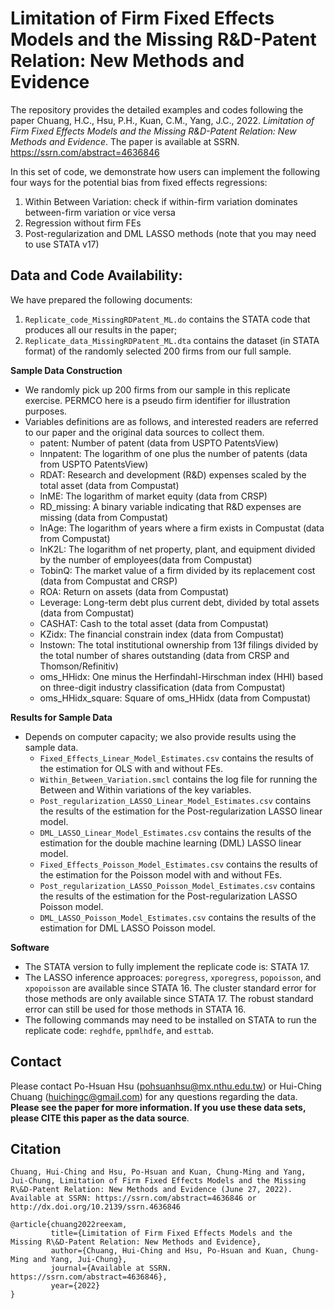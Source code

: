 # Limitation of Firm Fixed Effects Models and the Missing R\&D-Patent Relation: New Methods and Evidence
The repository provides the detailed examples and codes following the paper Chuang, H.C., Hsu, P.H., Kuan, C.M., Yang, J.C., 2022. *Limitation of Firm Fixed Effects Models and the Missing R\&D-Patent Relation: New Methods and Evidence*. The paper is available at SSRN. https://ssrn.com/abstract=4636846

In this set of code, we demonstrate how users can implement the following four ways for the potential bias from fixed effects regressions: 
  1. Within Between Variation: check if within-firm variation dominates between-firm variation or vice versa 
  2. Regression without firm FEs
  3. Post-regularization and DML LASSO methods (note that you may need to use STATA v17)

## Data and Code Availability:
We have prepared the following documents:
  1. `Replicate_code_MissingRDPatent_ML.do` contains the STATA code that produces all our results in the paper;
  2. `Replicate_data_MissingRDPatent_ML.dta` contains the dataset (in STATA format) of the randomly selected 200 firms from our full sample.
 



**Sample Data Construction**
* We randomly pick up 200 firms from our sample in this replicate exercise. PERMCO here is a pseudo firm identifier for illustration purposes.
* Variables definitions are as follows, and interested readers are referred to our paper and the original data sources to collect them.
  - patent:     Number of patent (data from USPTO PatentsView)
  - lnnpatent:  The logarithm of one plus the number of patents (data from USPTO PatentsView)
  - RDAT:       Research and development (R&D) expenses scaled by the total asset (data from Compustat)
  - lnME:       The logarithm of market equity (data from CRSP)  
  - RD_missing: A binary variable indicating that R&D expenses are missing (data from Compustat)
  - lnAge:      The logarithm of years where a firm exists in Compustat (data from Compustat)
  - lnK2L:      The logarithm of net property, plant, and equipment divided by the number of employees(data from Compustat)
  - TobinQ:      The market value of a firm divided by its replacement cost (data from Compustat and CRSP)
  - ROA:        Return on assets (data from Compustat)
  - Leverage:   Long-term debt plus current debt, divided by total assets (data from Compustat)
  - CASHAT:    Cash to the total asset  (data from Compustat)
  - KZidx:      The financial constrain index (data from Compustat)
  - Instown:    The total institutional ownership from 13f filings divided by the total number of shares outstanding (data from CRSP and Thomson/Refinitiv)
  - oms_HHidx:  One minus the Herfindahl-Hirschman index (HHI) based on three-digit industry classification (data from Compustat)
  - oms_HHidx_square: Square of oms_HHidx (data from Compustat)


**Results for Sample Data**
* Depends on computer capacity; we also provide results using the sample data.
  - `Fixed_Effects_Linear_Model_Estimates.csv` contains the results of the estimation for OLS with and without FEs.
  - `Within_Between_Variation.smcl` contains the log file for running the Between and Within variations of the key variables.  
  - `Post_regularization_LASSO_Linear_Model_Estimates.csv` contains the results of the estimation for the Post-regularization LASSO linear model.	
  - `DML_LASSO_Linear_Model_Estimates.csv` contains the results of the estimation for the double machine learning (DML) LASSO linear model.	
  - `Fixed_Effects_Poisson_Model_Estimates.csv` contains the results of the estimation for the Poisson model with and without FEs.
  - `Post_regularization_LASSO_Poisson_Model_Estimates.csv` contains the results of the estimation for the Post-regularization LASSO Poisson model.		
  - `DML_LASSO_Poisson_Model_Estimates.csv` contains the results of the estimation for DML LASSO Poisson model.	


**Software**
- The STATA version to fully implement the replicate code is: STATA 17.
- The LASSO inference approaces: `poregress`, `xporegress`, `popoisson`, and `xpopoisson` are available since STATA 16.
  The cluster standard error for those methods are only available since STATA 17. 
  The robust standard error can still be used for those methods in STATA 16.
 - The following commands may need to be installed on STATA to run the replicate code: `reghdfe`, `ppmlhdfe`, and `esttab`.
  
## Contact
Please contact Po-Hsuan Hsu (pohsuanhsu@mx.nthu.edu.tw) or Hui-Ching Chuang (huichingc@gmail.com) for any questions regarding the data.
**Please see the paper for more information. If you use these data sets, please CITE this paper as the data source**.

## Citation
```
Chuang, Hui-Ching and Hsu, Po-Hsuan and Kuan, Chung‐Ming and Yang, Jui-Chung, Limitation of Firm Fixed Effects Models and the Missing R\&D-Patent Relation: New Methods and Evidence (June 27, 2022). Available at SSRN: https://ssrn.com/abstract=4636846 or http://dx.doi.org/10.2139/ssrn.4636846
```
```
@article{chuang2022reexam, 
         title={Limitation of Firm Fixed Effects Models and the Missing R\&D-Patent Relation: New Methods and Evidence},
         author={Chuang, Hui-Ching and Hsu, Po-Hsuan and Kuan, Chung-Ming and Yang, Jui-Chung},
         journal={Available at SSRN. https://ssrn.com/abstract=4636846},
         year={2022}
}
```
